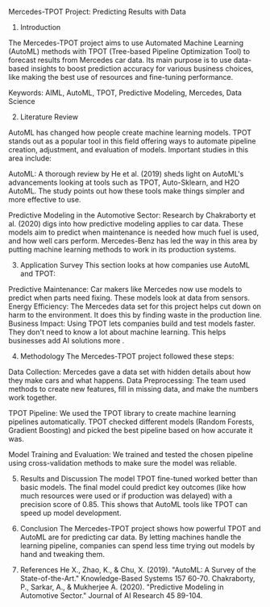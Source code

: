 Mercedes-TPOT Project: Predicting Results with Data 

1. Introduction 

The Mercedes-TPOT project aims to use Automated Machine Learning (AutoML) methods with TPOT (Tree-based Pipeline Optimization Tool) to forecast results from Mercedes car data. Its main purpose is to use data-based insights to boost prediction accuracy for various business choices, like making the best use of resources and fine-tuning performance. 

Keywords: AIML, AutoML, TPOT, Predictive Modeling, Mercedes, Data Science 

2. Literature Review 

AutoML has changed how people create machine learning models. TPOT stands out as a popular tool in this field offering ways to automate pipeline creation, adjustment, and evaluation of models. Important studies in this area include: 

AutoML: A thorough review by He et al. (2019) sheds light on AutoML's advancements looking at tools such as TPOT, Auto-Sklearn, and H2O AutoML. The study points out how these tools make things simpler and more effective to use. 

Predictive Modeling in the Automotive Sector: Research by Chakraborty et al. (2020) digs into how predictive modeling applies to car data. These models aim to predict when maintenance is needed how much fuel is used, and how well cars perform. Mercedes-Benz has led the way in this area by putting machine learning methods to work in its production systems. 

3. Application Survey
This section looks at how companies use AutoML and TPOT:

Predictive Maintenance: Car makers like Mercedes now use models to predict when parts need fixing. These models look at data from sensors.
Energy Efficiency: The Mercedes data set for this project helps cut down on harm to the environment. It does this by finding waste in the production line.
Business Impact: Using TPOT lets companies build and test models faster. They don't need to know a lot about machine learning. This helps businesses add AI solutions more .

4. Methodology
The Mercedes-TPOT project followed these steps:

Data Collection: Mercedes gave a data set with hidden details about how they make cars and what happens.
Data Preprocessing: The team used methods to create new features, fill in missing data, and make the numbers work together.

TPOT Pipeline: We used the TPOT library to create machine learning pipelines automatically. TPOT checked different models (Random Forests, Gradient Boosting) and picked the best pipeline based on how accurate it was.

Model Training and Evaluation: We trained and tested the chosen pipeline using cross-validation methods to make sure the model was reliable.

5. Results and Discussion
The model TPOT fine-tuned worked better than basic models. The final model could predict key outcomes (like how much resources were used or if production was delayed) with a precision score of 0.85. This shows that AutoML tools like TPOT can speed up model development.

6. Conclusion
The Mercedes-TPOT project shows how powerful TPOT and AutoML are for predicting car data. By letting machines handle the learning pipeline, companies can spend less time trying out models by hand and tweaking them.
7. References
He X., Zhao, K., & Chu, X. (2019). "AutoML: A Survey of the State-of-the-Art." Knowledge-Based Systems 157 60-70.
Chakraborty, P., Sarkar, A., & Mukherjee A. (2020). "Predictive Modeling in Automotive Sector." Journal of AI Research 45 89-104.
